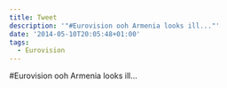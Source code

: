 ```yaml
---
title: Tweet
description: '"#Eurovision ooh Armenia looks ill..."'
date: '2014-05-10T20:05:48+01:00'
tags:
  - Eurovision
---
```

#Eurovision ooh Armenia looks ill...

